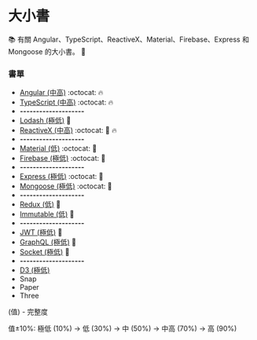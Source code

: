 # 大小書

:books: 有關 Angular、TypeScript、ReactiveX、Material、Firebase、Express 和 Mongoose 的大小書。 :memo:

### 書單
* [Angular (中高)](https://github.com/Shyam-Chen/Big-Little-Books/blob/master/Angular/README.md) :octocat: :fire:
* [TypeScript (中高)](https://github.com/Shyam-Chen/Big-Little-Books/blob/master/TypeScript.md) :octocat: :fire:
* **--------------------**
* [Lodash (極低)](https://github.com/Shyam-Chen/Big-Little-Books/blob/master/Lodash.md) :bread:
* [ReactiveX (中高)](https://github.com/Shyam-Chen/Big-Little-Books/blob/master/ReactiveX.md) :octocat: :bread: :fire:
* **--------------------**
* [Material (低)](https://github.com/Shyam-Chen/Big-Little-Books/blob/master/Material.md) :octocat: :cookie:
* [Firebase (極低)](https://github.com/Shyam-Chen/Big-Little-Books/blob/master/Firebase.md) :octocat: :cookie:
* **--------------------**
* [Express (極低)](https://github.com/Shyam-Chen/Big-Little-Books/blob/master/Express.md) :octocat: :candy:
* [Mongoose (極低)](https://github.com/Shyam-Chen/Big-Little-Books/blob/master/Mongoose.md) :octocat: :candy:
* **--------------------**
* [Redux (低)](https://github.com/Shyam-Chen/Big-Little-Books/blob/master/Redux.md) :cookie:
* [Immutable (低)](https://github.com/Shyam-Chen/Big-Little-Books/blob/master/Immutable.md) :cookie:
* **--------------------**
* [JWT (極低)](https://github.com/Shyam-Chen/Big-Little-Books/blob/master/JWT.md) :candy:
* [GraphQL (極低)](https://github.com/Shyam-Chen/Big-Little-Books/blob/master/GraphQL.md) :candy:
* [Socket (極低)](https://github.com/Shyam-Chen/Big-Little-Books/blob/master/Socket.md) :candy:
* **--------------------**
* [D3 (極低)](https://github.com/Shyam-Chen/Big-Little-Books/blob/master/D3.md)
* Snap
* Paper
* Three

(值) - 完整度

值±10%: 極低 (10%) -> 低 (30%) -> 中 (50%) -> 中高 (70%) -> 高 (90%)
